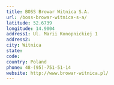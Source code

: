 ```yaml
---
title: BOSS Browar Witnica S.A.
url: /boss-browar-witnica-s-a/
latitude: 52.6739
longitude: 14.9004
address1: Ul. Marii Konopnickiej 1
address2: 
city: Witnica
state: 
code: 
country: Poland
phone: 48-(95)-751-51-14
website: http://www.browar-witnica.pl/
---
```


